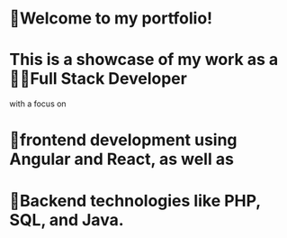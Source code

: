 # 🙌Welcome to my portfolio! 

# This is a showcase of my work as a 🐱‍🏍Full Stack Developer 
with a focus on 
# 👾frontend development using Angular and React, as well as 
# 🤑Backend technologies like PHP, SQL, and Java.

